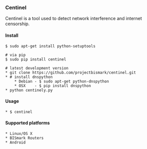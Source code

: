 ### Centinel

Centinel is a tool used to detect network interference and internet
censorship.

#### Install
    $ sudo apt-get install python-setuptools

    # via pip
    $ sudo pip install centinel

    # latest development version
    * git clone https://github.com/projectbismark/centinel.git
    * # install dnspython
        * Debian - $ sudo apt-get python-dnspython
        * OSX    - $ pip install dnspython
    * python centinely.py

#### Usage

    * $ centinel

#### Supported platforms

    * Linux/OS X
    * BISmark Routers
    * Android
